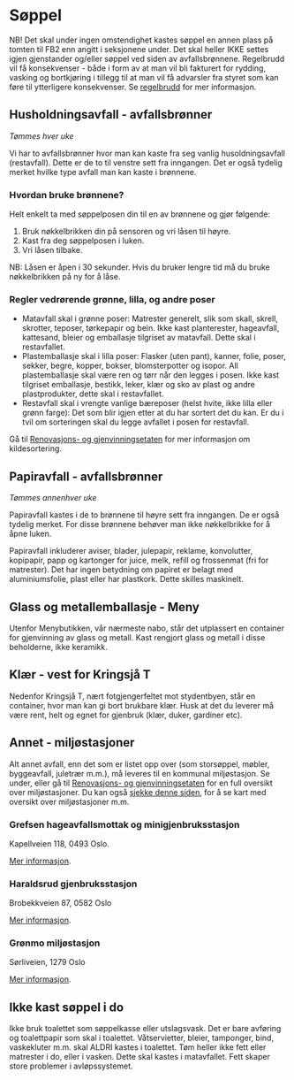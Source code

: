 # Søppel

NB! Det skal under ingen omstendighet kastes søppel en annen plass på tomten til FB2 enn angitt i seksjonene under. Det skal heller IKKE settes igjen gjenstander og/eller søppel ved siden av avfallsbrønnene. Regelbrudd vil få konsekvenser - både i form av at man vil bli fakturert for rydding, vasking og bortkjøring i tillegg til at man vil få advarsler fra styret som kan føre til ytterligere konsekvenser. Se [regelbrudd](/nyttig/regelbrudd/) for mer informasjon.

## Husholdningsavfall - avfallsbrønner

_Tømmes hver uke_

Vi har to avfallsbrønner hvor man kan kaste fra seg vanlig husoldningsavfall (restavfall). Dette er de to til venstre sett fra inngangen. Det er også tydelig merket hvilke type avfall man kan kaste i brønnene.

### Hvordan bruke brønnene?

Helt enkelt ta med søppelposen din til en av brønnene og gjør følgende:

1. Bruk nøkkelbrikken din på sensoren og vri låsen til høyre.
2. Kast fra deg søppelposen i luken.
3. Vri låsen tilbake.

NB: Låsen er åpen i 30 sekunder. Hvis du bruker lengre tid må du bruke nøkkelbrikken på ny for å låse.

### Regler vedrørende grønne, lilla, og andre poser

- Matavfall skal i grønne poser: Matrester generelt, slik som skall, skrell, skrotter, teposer, tørkepapir og bein. Ikke kast planterester, hageavfall, kattesand, bleier og emballasje tilgriset av matavfall. Dette skal i restavfallet.
- Plastemballasje skal i lilla poser: Flasker (uten pant), kanner, folie, poser, sekker, begre, kopper, bokser, blomsterpotter og isopor. All plastemballasje skal være ren og tørr når den legges i posen. Ikke kast tilgriset emballasje, bestikk, leker, klær og sko av plast og andre plastprodukter, dette skal i restavfallet.
- Restavfall skal i vrengte vanlige bæreposer (helst hvite, ikke lilla eller grønn farge): Det som blir igjen etter at du har sortert det du kan. Er du i tvil om sorteringen skal du legge avfallet i posen for restavfall.

Gå til [Renovasjons- og gjenvinningsetaten](https://www.oslo.kommune.no/avfall-og-gjenvinning/) for mer informasjon om kildesortering.

## Papiravfall - avfallsbrønner

_Tømmes annenhver uke_

Papiravfall kastes i de to brønnene til høyre sett fra inngangen. De er også tydelig merket. For disse brønnene behøver man ikke nøkkelbrikke for å åpne luken.

Papiravfall inkluderer aviser, blader, julepapir, reklame, konvolutter, kopipapir, papp og kartonger for juice, melk, refill og frossenmat (fri for matrester). Det har ingen betydning om papiret er belagt med aluminiumsfolie, plast eller har plastkork. Dette skilles maskinelt.

## Glass og metallemballasje - Meny

Utenfor Menybutikken, vår nærmeste nabo, står det utplassert en container for gjenvinning av glass og metall. Kast rengjort glass og metall i disse beholderne, ikke keramikk.

## Klær - vest for Kringsjå T

Nedenfor Kringsjå T, nært fotgjengerfeltet mot stydentbyen, står en container, hvor man kan gi bort brukbare klær. Husk at det du leverer må være rent, helt og egnet for gjenbruk (klær, duker, gardiner etc).

## Annet - miljøstasjoner

Alt annet avfall, enn det som er listet opp over (som storsøppel, møbler, byggeavfall, juletrær m.m.), må leveres til en kommunal miljøstasjon. Se under, eller gå til [Renovasjons- og gjenvinningsetaten](https://www.oslo.kommune.no/avfall-og-gjenvinning/) for en full oversikt over miljøstasjoner. Du kan også [sjekke denne siden](https://tema.webatlas.no/oslo/renovasjon), for å se kart med oversikt over miljøstasjoner m.m.

### Grefsen hageavfallsmottak og minigjenbruksstasjon

Kapellveien 118, 0493 Oslo.

[Mer informasjon](https://www.oslo.kommune.no/avfall-og-gjenvinning/gjenbruksstasjoner/grefsen-hageavfallsmottak-og-minigjenbruksstasjon/).

### Haraldsrud gjenbruksstasjon

Brobekkveien 87, 0582 Oslo

[Mer informasjon](https://www.oslo.kommune.no/avfall-og-gjenvinning/gjenbruksstasjoner/haraldrud-gjenbruksstasjon/).

### Grønmo miljøstasjon

Sørliveien, 1279 Oslo

[Mer informasjon](https://www.oslo.kommune.no/avfall-og-gjenvinning/gjenbruksstasjoner/gronmo-gjenbruksstasjon/).

## Ikke kast søppel i do

Ikke bruk toalettet som søppelkasse eller utslagsvask. Det er bare avføring og toalettpapir som skal i toalettet. Våtservietter, bleier, tamponger, bind, vaskekluter m.m. skal ALDRI kastes i toalettet. Tøm heller ikke fett eller matrester i do, eller i vasken. Dette skal kastes i matavfallet. Fett skaper store problemer i avløpssystemet.
